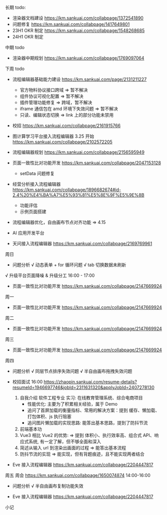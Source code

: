 长期 todo:
  - 渲染器文档建设 https://km.sankuai.com/collabpage/1372541890
  - 问题修复 https://km.sankuai.com/collabpage/1417649801
  - 23H1 OKR 制定 https://km.sankuai.com/collabpage/1548268685
  - 24H1 OKR 制定 

中期 todo
  - 渲染器中期规划 https://km.sankuai.com/collabpage/1769097064
  
下周 todo
  - 流程编辑器基础能力建设 https://km.sankuai.com/page/2131211227
    - 官方物料协议接口跨域 => 暂不解决
    - 组件协议可视化配置 => 暂不解决
    - 插件管理功能修复 => 跨域，暂不解决
    - iframe 通信包在 amd 环境下失效问题 => 暂不解决
    - 只读、编辑状态切换 => link 上的部分功能未禁用
  
  - 校招 https://km.sankuai.com/collabpage/2161915766

  - 图计算学习平台接入流程编辑器 3.25 开始 https://km.sankuai.com/collabpage/2102572205
  
  - 流程编辑器规划 https://km.sankuai.com/collabpage/2156595949

  - 页面一致性比对功能开发 https://km.sankuai.com/collabpage/2047153128
    - setData 问题修复

  - 经营分析接入流程编辑器 https://km.sankuai.com/collabpage/1896682674#id-2.4%20%E4%BA%A7%E5%93%81%E5%8E%9F%E5%9E%8B
    - 功能评估
    - 示例页面搭建

  - 流程编辑器优化，自由画布节点对齐功能 => 4.15

  - AI 应用开发平台

  - 天问接入流程编辑器 https://km.sankuai.com/collabpage/2169769961

周日
  - 问题分析
    √ 动态表单 + for 循环问题
    √ tab 切换数据未刷新

  √ 升级平台页面降噪 & 升级分工 16:00 - 17:00

  - 页面一致性比对功能开发 https://km.sankuai.com/collabpage/2147669924

周一
  - 页面一致性比对功能开发 https://km.sankuai.com/collabpage/2147669924

周二
  - 页面一致性比对功能开发 https://km.sankuai.com/collabpage/2147669924

周三
  - 页面一致性比对功能开发 https://km.sankuai.com/collabpage/2147669924

周四
  - 问题分析
    √ 同层节点排序失效问题
    √ 半自由画布拖拽失效问题

  - 校招面试 16:00 https://zhaopin.sankuai.com/resume-details?resumeId=1946697746&jobId=2311631320&applyJobId=2407278130
    1. 自我介绍
      软件工程专业
      实习: 在线教育管理系统、综合电商项目
        - 性能优化: 主要为了积累相关经验，属于 Demo
        - 追问了首屏加载的衡量指标、常用的解决方案：提到 缓存、懒加载、打包体积、js 执行阻塞
        - 追问图片懒加载的实现思路: 能答出基本思路，提到了防抖节流
    2. 前端基本功
      1. Vue3 相比 Vue2 的优势: => 提到 体积小、执行效率高、组合式 API、响应式系统, 有一定了解，但不够全面和深入
      2. 简述从输入 url 到渲染出画面的过程 => 能答出基本流程
      3. 防抖节流的实现 => 能实现，但有背题痕迹，且不能实现两者结合 
  
  - Eve 接入流程编辑器 https://km.sankuai.com/collabpage/2204447817

周五
  周会 https://km.sankuai.com/collabpage/1650074874 14:00-16:00

  - 问题分析
    √ 半自由画布复制功能失效
  
  - Eve 接入流程编辑器 https://km.sankuai.com/collabpage/2204447817
  
小记





